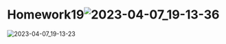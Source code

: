 # Homework19![2023-04-07_19-13-36](https://user-images.githubusercontent.com/121963111/230641703-1fdf3377-e853-465c-900d-a92e600c5160.png)
![2023-04-07_19-13-23](https://user-images.githubusercontent.com/121963111/230641709-69eced69-0f65-449d-84f9-3a8908fb8088.png)
